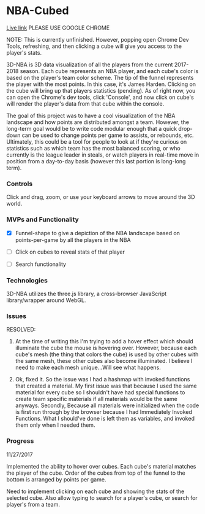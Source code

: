 # NBA-Cubed

[Live link][NBACUBED] PLEASE USE GOOGLE CHROME

[NBACUBED]: http://kennethcng.com/NBA-Cubed

NOTE: This is currently unfinished. However, popping open Chrome Dev Tools, refreshing, and then clicking a cube will give you access to the player's stats.

3D-NBA is 3D data visualization of all the players from the current 2017-2018 season. Each cube represents an NBA player, and each cube's color is based on the player's team color scheme. The tip of the funnel represents the player with the most points. In this case, it's James Harden. Clicking on the cube will bring up that players statistics (pending). As of right now, you can open the Chrome's dev tools, click 'Console', and now click on cube's will render the player's data from that cube within the console. 

The goal of this project was to have a cool visualization of the NBA landscape and how points are distributed amongst a team. However, the long-term goal would be to write code modular enough that a quick drop-down can be used to change points per game to assists, or rebounds, etc. Ultimately, this could be a tool for people to look at if they're curious on statistics such as which team has the most balanced scoring, or who currently is the league leader in steals, or watch players in real-time move in position from a day-to-day basis (however this last portion is long-long term).

### Controls

Click and drag, zoom, or use your keyboard arrows to move around the 3D world.

### MVPs and Functionality

- [x] Funnel-shape to give a depiction of the NBA landscape based on points-per-game by all the players in the NBA
- [ ] Click on cubes to reveal stats of that player
- [ ] Search functionality


### Technologies

3D-NBA utilizes the three.js library, a cross-browser JavaScript library/wrapper around WebGL. 

### Issues

RESOLVED: 
1) At the time of writing this I'm trying to add a hover effect which should illuminate the cube the mouse is hovering over. However, because each cube's mesh (the thing that colors the cube) is used by other cubes with the same mesh, these other cubes also become illuminated. I believe I need to make each mesh unique...Will see what happens. 

1) Ok, fixed it. So the issue was I had a hashmap with invoked functions that created a material. My first issue was that because I used the same material for every cube so I shouldn't have had special functions to create team specific materials if all materials would be the same anyways. Secondly, Because all materials were initialized when the code is first run through by the browser because I had Immediately Invoked Functions. What I should've done is left them as variables, and invoked them only when I needed them.

### Progress

11/27/2017

Implemented the ability to hover over cubes. Each cube's material matches the player of the cube. Order of the cubes from top of the funnel to the bottom is arranged by points per game. 

Need to implement clicking on each cube and showing the stats of the selected cube. Also allow typing to search for a player's cube, or search for player's from a team.


